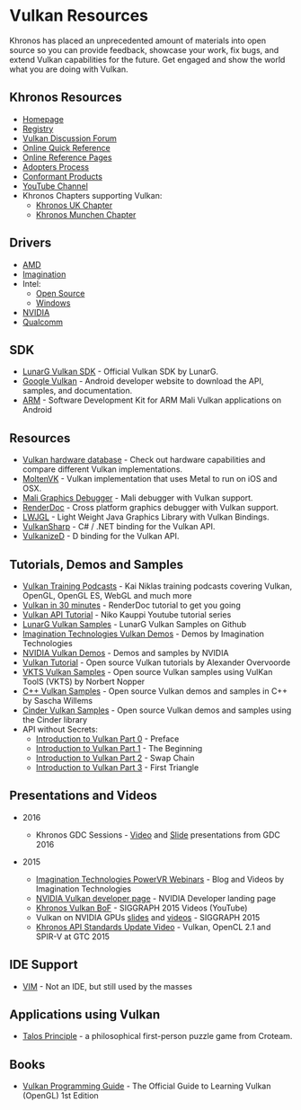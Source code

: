 # Vulkan Resources

Khronos has placed an unprecedented amount of materials into open source so you can provide feedback, showcase your work, fix bugs, and extend Vulkan capabilities for the future. Get engaged and show the world what you are doing with Vulkan.

## Khronos Resources
* [Homepage](https://www.khronos.org/vulkan/)
* [Registry](https://www.khronos.org/registry/vulkan)
* [Vulkan Discussion Forum](https://forums.khronos.org/showthread.php/12960-Khronos-Releases-Vulkan-1-0-Specification)
* [Online Quick Reference](https://www.khronos.org/registry/vulkan/specs/1.0/refguide/Vulkan-1.0-web.pdf)
* [Online Reference Pages](https://www.khronos.org/registry/vulkan/specs/1.0/apispec.html)
* [Adopters Process](https://www.khronos.org/vulkan/adopters/)
* [Conformant Products](https://www.khronos.org/conformance/adopters/conformant-products#vulkan)
* [YouTube Channel](https://www.youtube.com/playlist?list=PLYO7XTAX41FPp1AQbwr6wA-IUy4cAHLNN)
* Khronos Chapters supporting Vulkan:
	- [Khronos UK Chapter](http://www.meetup.com/khronos-uk-chapter/)
	- [Khronos Munchen Chapter](http://www.meetup.com/Khronos-Munchen-Chapter/)

## Drivers
* [AMD](http://gpuopen.com/gaming-product/vulkan/)
* [Imagination](https://imgtec.com/vulkan)
* Intel:
	- [Open Source](http://blogs.intel.com/evangelists/2016/02/16/intel-open-source-graphics-drivers-now-support-vulkan/)
	- [Windows](https://software.intel.com/en-us/blogs/2016/03/14/new-intel-vulkan-beta-1540204404-graphics-driver-for-windows-78110-1540)
* [NVIDIA](https://developer.nvidia.com/vulkan-driver)
* [Qualcomm](https://developer.qualcomm.com/software/adreno-gpu-sdk/gpu)

## SDK
* [LunarG Vulkan SDK](https://vulkan.lunarG.com) - Official Vulkan SDK by LunarG.
* [Google Vulkan](https://developer.android.com/go/vulkan) - Android developer website to download the API, samples, and documentation.
* [ARM](http://malideveloper.arm.com/resources/sdks/mali-vulkan-sdk/) - Software Development Kit for ARM Mali Vulkan applications on Android

## Resources
* [Vulkan hardware database](http://vulkan.gpuinfo.org/) - Check out hardware capabilities and compare different Vulkan implementations.
* [MoltenVK](https://moltengl.com/moltenvk/) - Vulkan implementation that uses Metal to run on iOS and OSX.
* [Mali Graphics Debugger](http://malideveloper.arm.com/resources/tools/mali-graphics-debugger/) - Mali debugger with Vulkan support.
* [RenderDoc](https://github.com/baldurk/renderdoc) - Cross platform graphics debugger with Vulkan support.
* [LWJGL](https://www.lwjgl.org/) - Light Weight Java Graphics Library with Vulkan Bindings.
* [VulkanSharp](https://github.com/mono/VulkanSharp) - C# / .NET binding for the Vulkan API.
* [VulkanizeD](https://github.com/Rikarin/VulkanizeD) - D binding for the Vulkan API.

## Tutorials, Demos and Samples
* [Vulkan Training Podcasts](http://opengl-trainer.com/podcast.html) - Kai Niklas training podcasts covering Vulkan, OpenGL, OpenGL ES, WebGL and much more
* [Vulkan in 30 minutes](https://renderdoc.org/vulkan-in-30-minutes.html) - RenderDoc tutorial to get you going
* [Vulkan API Tutorial](https://www.youtube.com/watch?v=wHt5wcxIPcE) - Niko Kauppi Youtube tutorial series 
* [LunarG Vulkan Samples](https://github.com/LunarG/VulkanSamples) - LunarG Vulkan Samples on Github
* [Imagination Technologies Vulkan Demos](https://imgtec.com/vulkan) - Demos by Imagination Technologies
* [NVIDIA Vulkan Demos](https://developer.nvidia.com/Vulkan) - Demos and samples by NVIDIA
* [Vulkan Tutorial](http://vulkan-tutorial.com/) - Open source Vulkan tutorials by Alexander Overvoorde
* [VKTS Vulkan Samples](https://github.com/McNopper/Vulkan) - Open source Vulkan samples using VulKan ToolS (VKTS) by Norbert Nopper
* [C++ Vulkan Samples](https://github.com/SaschaWillems/Vulkan) - Open source Vulkan demos and samples in C++ by Sascha Willems
* [Cinder Vulkan Samples](https://libcinder.org/notes/vulkan) - Open source Vulkan demos and samples using the Cinder library
* API without Secrets:
    - [Introduction to Vulkan Part 0](https://software.intel.com/en-us/articles/api-without-secrets-introduction-to-vulkan-preface) - Preface
    - [Introduction to Vulkan Part 1](https://software.intel.com/en-us/api-without-secrets-introduction-to-vulkan-part-1) - The Beginning
    - [Introduction to Vulkan Part 2](https://software.intel.com/en-us/api-without-secrets-introduction-to-vulkan-part-2) - Swap Chain
    - [Introduction to Vulkan Part 3](https://software.intel.com/en-us/api-without-secrets-introduction-to-vulkan-part-3) - First Triangle

## Presentations and Videos
* 2016 
    - Khronos GDC Sessions - [Video](https://www.youtube.com/playlist?list=PLYO7XTAX41FNGLJZ4BjpTtt70MvNFCrcH) and [Slide](https://www.khronos.org/developers/library/2016-gdc) presentations from GDC 2016

* 2015
	- [Imagination Technologies PowerVR Webinars](http://blog.imgtec.com/powervr/5-new-webinars-on-the-vulkan-api) - Blog and Videos by Imagination Technologies
	- [NVIDIA Vulkan developer page](https://developer.nvidia.com/Vulkan) - NVIDIA Developer landing page
	- [Khronos Vulkan BoF](https://www.youtube.com/watch?v=quNsdYfWXfM&list=PLYO7XTAX41FOFvZ2beOg8y0tvuVLJLL0G&index=1) - SIGGRAPH 2015 Videos (YouTube)
	- Vulkan on NVIDIA GPUs [slides](http://on-demand.gputechconf.com/siggraph/2015/presentation/SIG1501-Piers-Daniell.pdf) and [videos](http://on-demand.gputechconf.com/siggraph/2015/video/SIG501-Piers-Daniell.html) - SIGGRAPH 2015
	- [Khronos API Standards Update Video](http://on-demand.gputechconf.com/gtc/2015/video/S5734.html) - Vulkan, OpenCL 2.1 and SPIR-V at GTC 2015

## IDE Support

* [VIM](http://www.vim.org/scripts/script.php?script_id=5335) - Not an IDE, but still used by the masses

## Applications using Vulkan

* [Talos Principle](http://www.croteam.com/talosprinciple/) - a philosophical first-person puzzle game from Croteam.

## Books
* [Vulkan Programming Guide](http://www.amazon.com/Vulkan-Programming-Guide-Official-Learning/dp/0134464540/khongrou-20) - The Official Guide to Learning Vulkan (OpenGL) 1st Edition
